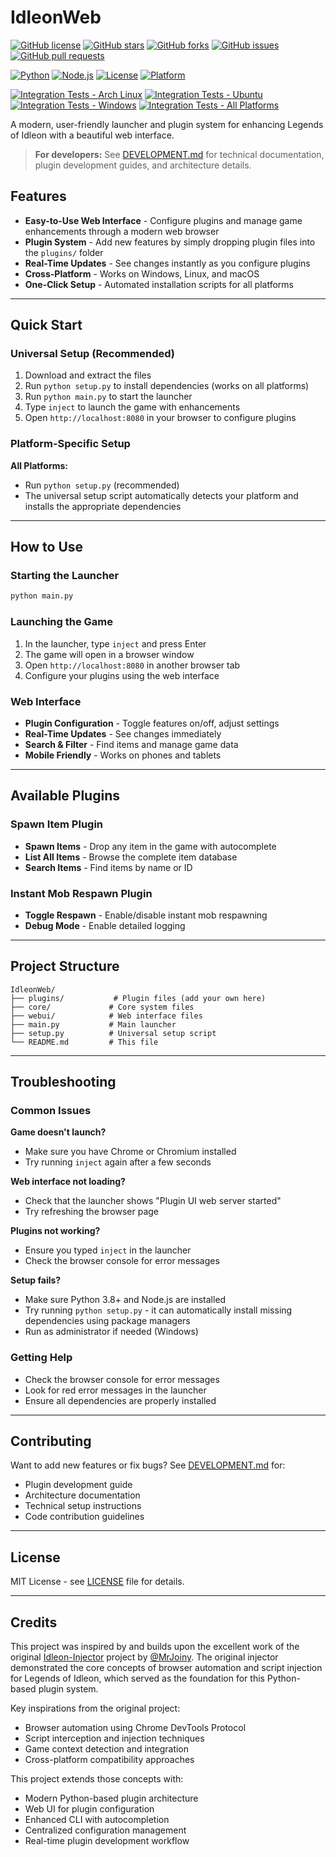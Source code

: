 # IdleonWeb

[![GitHub license](https://img.shields.io/github/license/xi-ve/IdleonWeb?style=flat-square)](https://github.com/xi-ve/IdleonWeb/blob/main/LICENSE)
[![GitHub stars](https://img.shields.io/github/stars/xi-ve/IdleonWeb?style=flat-square)](https://github.com/xi-ve/IdleonWeb/stargazers)
[![GitHub forks](https://img.shields.io/github/forks/xi-ve/IdleonWeb?style=flat-square)](https://github.com/xi-ve/IdleonWeb/network)
[![GitHub issues](https://img.shields.io/github/issues/xi-ve/IdleonWeb?style=flat-square)](https://github.com/xi-ve/IdleonWeb/issues)
[![GitHub pull requests](https://img.shields.io/github/issues-pr/xi-ve/IdleonWeb?style=flat-square)](https://github.com/xi-ve/IdleonWeb/pulls)

[![Python](https://img.shields.io/badge/Python-3.8+-blue.svg?style=flat-square)](https://www.python.org/)
[![Node.js](https://img.shields.io/badge/Node.js-14+-green.svg?style=flat-square)](https://nodejs.org/)
[![License](https://img.shields.io/badge/License-MIT-yellow.svg?style=flat-square)](LICENSE)
[![Platform](https://img.shields.io/badge/Platform-Windows%20%7C%20Linux%20%7C%20macOS-lightgrey.svg?style=flat-square)](https://github.com/xi-ve/IdleonWeb)

[![Integration Tests - Arch Linux](https://github.com/xi-ve/IdleonWeb/actions/workflows/integration-tests.yml/badge.svg?job=test-arch&style=flat-square)](https://github.com/xi-ve/IdleonWeb/actions/workflows/integration-tests.yml)
[![Integration Tests - Ubuntu](https://github.com/xi-ve/IdleonWeb/actions/workflows/integration-tests.yml/badge.svg?job=test-ubuntu&style=flat-square)](https://github.com/xi-ve/IdleonWeb/actions/workflows/integration-tests.yml)
[![Integration Tests - Windows](https://github.com/xi-ve/IdleonWeb/actions/workflows/integration-tests.yml/badge.svg?job=test-windows&style=flat-square)](https://github.com/xi-ve/IdleonWeb/actions/workflows/integration-tests.yml)
[![Integration Tests - All Platforms](https://github.com/xi-ve/IdleonWeb/actions/workflows/integration-tests.yml/badge.svg?job=test-all-platforms&style=flat-square)](https://github.com/xi-ve/IdleonWeb/actions/workflows/integration-tests.yml)

A modern, user-friendly launcher and plugin system for enhancing Legends of Idleon with a beautiful web interface.

> **For developers:** See [DEVELOPMENT.md](DEVELOPMENT.md) for technical documentation, plugin development guides, and architecture details.

## Features

- **Easy-to-Use Web Interface** - Configure plugins and manage game enhancements through a modern web browser
- **Plugin System** - Add new features by simply dropping plugin files into the `plugins/` folder
- **Real-Time Updates** - See changes instantly as you configure plugins
- **Cross-Platform** - Works on Windows, Linux, and macOS
- **One-Click Setup** - Automated installation scripts for all platforms

---

## Quick Start

### Universal Setup (Recommended)
1. Download and extract the files
2. Run `python setup.py` to install dependencies (works on all platforms)
3. Run `python main.py` to start the launcher
4. Type `inject` to launch the game with enhancements
5. Open `http://localhost:8080` in your browser to configure plugins

### Platform-Specific Setup
**All Platforms:**
- Run `python setup.py` (recommended)
- The universal setup script automatically detects your platform and installs the appropriate dependencies

---

## How to Use

### Starting the Launcher
```bash
python main.py
```

### Launching the Game
1. In the launcher, type `inject` and press Enter
2. The game will open in a browser window
3. Open `http://localhost:8080` in another browser tab
4. Configure your plugins using the web interface

### Web Interface
- **Plugin Configuration** - Toggle features on/off, adjust settings
- **Real-Time Updates** - See changes immediately
- **Search & Filter** - Find items and manage game data
- **Mobile Friendly** - Works on phones and tablets

---

## Available Plugins

### Spawn Item Plugin
- **Spawn Items** - Drop any item in the game with autocomplete
- **List All Items** - Browse the complete item database
- **Search Items** - Find items by name or ID

### Instant Mob Respawn Plugin
- **Toggle Respawn** - Enable/disable instant mob respawning
- **Debug Mode** - Enable detailed logging

---

## Project Structure

```
IdleonWeb/
├── plugins/           # Plugin files (add your own here)
├── core/             # Core system files
├── webui/            # Web interface files
├── main.py           # Main launcher
├── setup.py          # Universal setup script
└── README.md         # This file
```

---

## Troubleshooting

### Common Issues

**Game doesn't launch?**
- Make sure you have Chrome or Chromium installed
- Try running `inject` again after a few seconds

**Web interface not loading?**
- Check that the launcher shows "Plugin UI web server started"
- Try refreshing the browser page

**Plugins not working?**
- Ensure you typed `inject` in the launcher
- Check the browser console for error messages

**Setup fails?**
- Make sure Python 3.8+ and Node.js are installed
- Try running `python setup.py` - it can automatically install missing dependencies using package managers
- Run as administrator if needed (Windows)

### Getting Help

- Check the browser console for error messages
- Look for red error messages in the launcher
- Ensure all dependencies are properly installed

---

## Contributing

Want to add new features or fix bugs? See [DEVELOPMENT.md](DEVELOPMENT.md) for:

- Plugin development guide
- Architecture documentation
- Technical setup instructions
- Code contribution guidelines

---

## License

MIT License - see [LICENSE](LICENSE) file for details.

---

## Credits

This project was inspired by and builds upon the excellent work of the original [Idleon-Injector](https://github.com/MrJoiny/Idleon-Injector) project by [@MrJoiny](https://github.com/MrJoiny). The original injector demonstrated the core concepts of browser automation and script injection for Legends of Idleon, which served as the foundation for this Python-based plugin system.

Key inspirations from the original project:
- Browser automation using Chrome DevTools Protocol
- Script interception and injection techniques
- Game context detection and integration
- Cross-platform compatibility approaches

This project extends those concepts with:
- Modern Python-based plugin architecture
- Web UI for plugin configuration
- Enhanced CLI with autocompletion
- Centralized configuration management
- Real-time plugin development workflow 